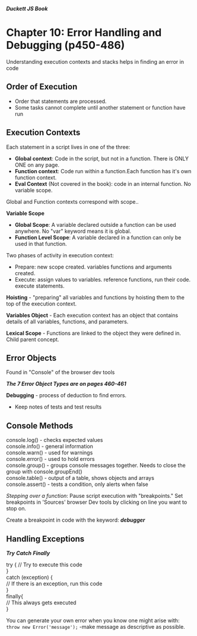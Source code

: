 ***Duckett JS Book***

# Chapter 10: Error Handling and Debugging (p450-486)

Understanding execution contexts and stacks helps in finding an error in code

## Order of Execution  

- Order that statements are processed.
- Some tasks cannot complete until another statement or function have run

## Execution Contexts

Each statement in a script lives in one of the three:

- **Global context**: Code in the script, but not in a function. There is ONLY ONE on any page.
- **Function context**: Code run within a function.Each function has it's own function context.
- **Eval Context** (Not covered in the book): code in an internal function. No variable scope.

Global and Function contexts correspond with scope..

**Variable Scope**

- **Global Scope**: A variable declared outside a function can be used anywhere. No "var" keyword means it is global.
- **Function Level Scope**: A variable declared in a function can only be used in that function.

Two phases of activity in execution context:  

- Prepare: new scope created. variables functions and arguments created. 
- Execute: assign values to variables. reference functions, run their code. execute statements.

**Hoisting** - "preparing" all variables and functions by hoisting them to the top of the execution context.

**Variables Object** - Each execution context has an object that contains details of all variables, functions, and parameters.

**Lexical Scope** - Functions are linked to the object they were defined in. Child parent concept.

## Error Objects

Found in "Console" of the browser dev tools

***The 7 Error Object Types are on pages 460-461***

**Debugging** - process of deduction to find errors.

- Keep notes of tests and test results

## Console Methods

console.log() - checks expected values  
console.info() - general information  
console.warn() - used for warnings  
console.error() - used to hold errors  
console.group() - groups console messages together. Needs to close the group with console.groupEnd()  
console.table() - output of a table, shows objects and arrays  
console.assert() - tests a condition, only alerts when false

_Stepping over a function_: Pause script execution with "breakpoints." Set breakpoints in 'Sources' browser Dev tools by clicking on line you want to stop on.

Create a breakpoint in code with the keyword: ***debugger***

## Handling Exceptions

***Try***
***Catch***
***Finally***

try {
  // Try to execute this code  
}  
catch (exception) {  
  // If there is an exception, run this code  
}  
finally{  
  // This always gets executed  
}  

You can generate your own error when you know one might arise with:  
`throw new Error('message');` -make message as descriptive as possible.